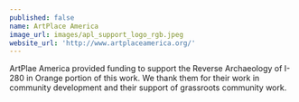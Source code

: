 ```yaml
---
published: false
name: ArtPlace America
image_url: images/apl_support_logo_rgb.jpeg
website_url: 'http://www.artplaceamerica.org/'
---
```

ArtPlae America provided funding to support the Reverse Archaeology of I-280 in Orange portion of this work. We thank them for their work in community development and their support of grassroots community work.
